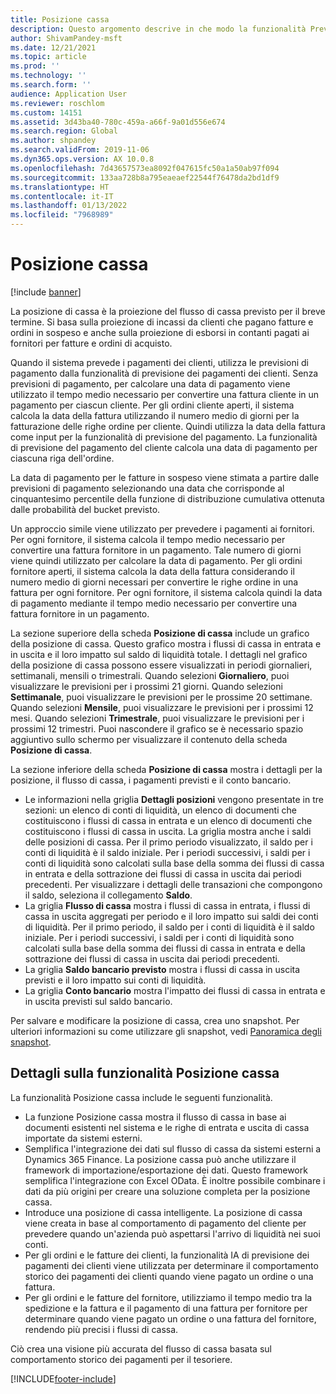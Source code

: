 ```yaml
---
title: Posizione cassa
description: Questo argomento descrive in che modo la funzionalità Previsione di cassa prevede la posizione di cassa di un'organizzazione per orari specifici. Descrive inoltre le opzioni disponibili per mostrare le previsioni per periodi diversi.
author: ShivamPandey-msft
ms.date: 12/21/2021
ms.topic: article
ms.prod: ''
ms.technology: ''
ms.search.form: ''
audience: Application User
ms.reviewer: roschlom
ms.custom: 14151
ms.assetid: 3d43ba40-780c-459a-a66f-9a01d556e674
ms.search.region: Global
ms.author: shpandey
ms.search.validFrom: 2019-11-06
ms.dyn365.ops.version: AX 10.0.8
ms.openlocfilehash: 7d43657573ea8092f047615fc50a1a50ab97f094
ms.sourcegitcommit: 133aa728b8a795eaeaef22544f76478da2bd1df9
ms.translationtype: HT
ms.contentlocale: it-IT
ms.lasthandoff: 01/13/2022
ms.locfileid: "7968989"
---
```

# <a name="cash-position"></a>Posizione cassa

[!include [banner](../includes/banner.md)]

La posizione di cassa è la proiezione del flusso di cassa previsto per il breve termine. Si basa sulla proiezione di incassi da clienti che pagano fatture e ordini in sospeso e anche sulla proiezione di esborsi in contanti pagati ai fornitori per fatture e ordini di acquisto.

Quando il sistema prevede i pagamenti dei clienti, utilizza le previsioni di pagamento dalla funzionalità di previsione dei pagamenti dei clienti. Senza previsioni di pagamento, per calcolare una data di pagamento viene utilizzato il tempo medio necessario per convertire una fattura cliente in un pagamento per ciascun cliente. Per gli ordini cliente aperti, il sistema calcola la data della fattura utilizzando il numero medio di giorni per la fatturazione delle righe ordine per cliente. Quindi utilizza la data della fattura come input per la funzionalità di previsione del pagamento. La funzionalità di previsione del pagamento del cliente calcola una data di pagamento per ciascuna riga dell'ordine. 

La data di pagamento per le fatture in sospeso viene stimata a partire dalle previsioni di pagamento selezionando una data che corrisponde al cinquantesimo percentile della funzione di distribuzione cumulativa ottenuta dalle probabilità del bucket previsto.

Un approccio simile viene utilizzato per prevedere i pagamenti ai fornitori. Per ogni fornitore, il sistema calcola il tempo medio necessario per convertire una fattura fornitore in un pagamento. Tale numero di giorni viene quindi utilizzato per calcolare la data di pagamento. Per gli ordini fornitore aperti, il sistema calcola la data della fattura considerando il numero medio di giorni necessari per convertire le righe ordine in una fattura per ogni fornitore. Per ogni fornitore, il sistema calcola quindi la data di pagamento mediante il tempo medio necessario per convertire una fattura fornitore in un pagamento.

La sezione superiore della scheda **Posizione di cassa** include un grafico della posizione di cassa. Questo grafico mostra i flussi di cassa in entrata e in uscita e il loro impatto sul saldo di liquidità totale. I dettagli nel grafico della posizione di cassa possono essere visualizzati in periodi giornalieri, settimanali, mensili o trimestrali. Quando selezioni **Giornaliero**, puoi visualizzare le previsioni per i prossimi 21 giorni. Quando selezioni **Settimanale**, puoi visualizzare le previsioni per le prossime 20 settimane. Quando selezioni **Mensile**, puoi visualizzare le previsioni per i prossimi 12 mesi. Quando selezioni **Trimestrale**, puoi visualizzare le previsioni per i prossimi 12 trimestri. Puoi nascondere il grafico se è necessario spazio aggiuntivo sullo schermo per visualizzare il contenuto della scheda **Posizione di cassa**.

La sezione inferiore della scheda **Posizione di cassa** mostra i dettagli per la posizione, il flusso di cassa, i pagamenti previsti e il conto bancario.

- Le informazioni nella griglia **Dettagli posizioni** vengono presentate in tre sezioni: un elenco di conti di liquidità, un elenco di documenti che costituiscono i flussi di cassa in entrata e un elenco di documenti che costituiscono i flussi di cassa in uscita. La griglia mostra anche i saldi delle posizioni di cassa. Per il primo periodo visualizzato, il saldo per i conti di liquidità è il saldo iniziale. Per i periodi successivi, i saldi per i conti di liquidità sono calcolati sulla base della somma dei flussi di cassa in entrata e della sottrazione dei flussi di cassa in uscita dai periodi precedenti. Per visualizzare i dettagli delle transazioni che compongono il saldo, seleziona il collegamento **Saldo**.
- La griglia **Flusso di cassa** mostra i flussi di cassa in entrata, i flussi di cassa in uscita aggregati per periodo e il loro impatto sui saldi dei conti di liquidità. Per il primo periodo, il saldo per i conti di liquidità è il saldo iniziale. Per i periodi successivi, i saldi per i conti di liquidità sono calcolati sulla base della somma dei flussi di cassa in entrata e della sottrazione dei flussi di cassa in uscita dai periodi precedenti.
- La griglia **Saldo bancario previsto** mostra i flussi di cassa in uscita previsti e il loro impatto sui conti di liquidità.
- La griglia **Conto bancario** mostra l'impatto dei flussi di cassa in entrata e in uscita previsti sul saldo bancario.

Per salvare e modificare la posizione di cassa, crea uno snapshot. Per ulteriori informazioni su come utilizzare gli snapshot, vedi [Panoramica degli snapshot](payment-snapshots.md).

## <a name="details-of-the-cash-position-capability"></a>Dettagli sulla funzionalità Posizione cassa 

La funzionalità Posizione cassa include le seguenti funzionalità. 

- La funzione Posizione cassa mostra il flusso di cassa in base ai documenti esistenti nel sistema e le righe di entrata e uscita di cassa importate da sistemi esterni.
- Semplifica l'integrazione dei dati sul flusso di cassa da sistemi esterni a Dynamics 365 Finance. La posizione cassa può anche utilizzare il framework di importazione/esportazione dei dati. Questo framework semplifica l'integrazione con Excel OData. È inoltre possibile combinare i dati da più origini per creare una soluzione completa per la posizione cassa.
- Introduce una posizione di cassa intelligente. La posizione di cassa viene creata in base al comportamento di pagamento del cliente per prevedere quando un'azienda può aspettarsi l'arrivo di liquidità nei suoi conti.
- Per gli ordini e le fatture dei clienti, la funzionalità IA di previsione dei pagamenti dei clienti viene utilizzata per determinare il comportamento storico dei pagamenti dei clienti quando viene pagato un ordine o una fattura.
- Per gli ordini e le fatture del fornitore, utilizziamo il tempo medio tra la spedizione e la fattura e il pagamento di una fattura per fornitore per determinare quando viene pagato un ordine o una fattura del fornitore, rendendo più precisi i flussi di cassa.

Ciò crea una visione più accurata del flusso di cassa basata sul comportamento storico dei pagamenti per il tesoriere. 

[!INCLUDE[footer-include](../../includes/footer-banner.md)]
